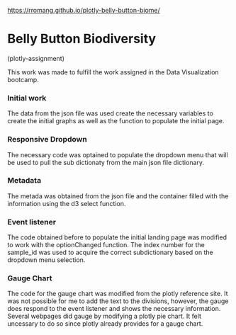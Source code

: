 https://rromang.github.io/plotly-belly-button-biome/


# Belly Button Biodiversity
(plotly-assignment)

This work was made to fulfill the work assigned in the Data Visualization bootcamp.
 
 ### Initial work
 
 The data from the json file was used create the necessary variables to create the initial graphs as well as the function to populate the initial page.
 
 ### Responsive Dropdown
 
 The necessary code was optained to populate the dropdown menu that will be used to pull the sub dictionaty from the main json file dictionary.
 
 ### Metadata
 
 The metada was obtained from the json file and the container filled with the information using the d3 select function.
 
 ### Event listener
 
 The code obtained before to populate the initial landing page was modified to work with the optionChanged function. The index number for the sample_id was used to acquire the correct subdictionary based on the dropdown menu selection.

 ### Gauge Chart

 The code for the gauge chart was modified from the plotly reference site. It was not possible for me to add the text to the divisions, however, the gauge does respond to the event listener and shows the necessary information. Several webpages did gauge by modifying a plotly pie chart. It felt uncessary to do so since plotly already provides for a gauge chart.
